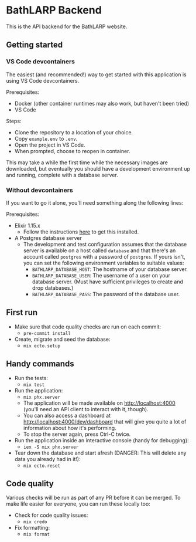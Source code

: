 # BathLARP Backend

This is the API backend for the BathLARP website.

## Getting started

### VS Code devcontainers

The easiest (and recommended!) way to get started with this application is using
VS Code devcontainers.

Prerequisites:

- Docker (other container runtimes may also work, but haven't been tried)
- VS Code

Steps:

- Clone the repository to a location of your choice.
- Copy `example.env` to `.env`.
- Open the project in VS Code.
- When prompted, choose to reopen in container.

This may take a while the first time while the necessary images are downloaded,
but eventually you should have a development environment up and running,
complete with a database server.

### Without devcontainers

If you want to go it alone, you'll need something along the following lines:

Prerequisites:

- Elixir 1.15.x
  - Follow the instructions [here](https://elixir-lang.org/install.html) to get
    this installed.
- A Postgres database server
  - The development and test configuration assumes that the database server is
    available on a host called `database` and that there's an account called
    `postgres` with a password of `postgres`. If yours isn't, you can set the
    following environment variables to suitable values:
    - `BATHLARP_DATABASE_HOST`: The hostname of your database server.
    - `BATHLARP_DATABASE_USER`: The username of a user on your database server.
      (Must have sufficient privileges to create and drop databases.)
    - `BATHLARP_DATABASE_PASS`: The password of the database user.

## First run

- Make sure that code quality checks are run on each commit:
  - `pre-commit install`
- Create, migrate and seed the database:
  - `mix ecto.setup`

## Handy commands

- Run the tests:
  - `mix test`
- Run the application:
  - `mix phx.server`
  - The application will be made available on <http://localhost:4000> (you'll
    need an API client to interact with it, though).
  - You can also access a dashboard at <http://localhost:4000/dev/dashboard>
    that will give you quite a lot of information about how it's performing.
  - To stop the server again, press Ctrl-C twice.
- Run the application inside an interactive console (handy for debugging):
  - `iex -S mix phx.server`
- Tear down the database and start afresh (DANGER: This will delete any data you
  already had in it!):
  - `mix ecto.reset`

## Code quality

Various checks will be run as part of any PR before it can be merged. To
make life easier for everyone, you can run these locally too:

- Check for code quality issues:
  - `mix credo`
- Fix formatting:
  - `mix format`
